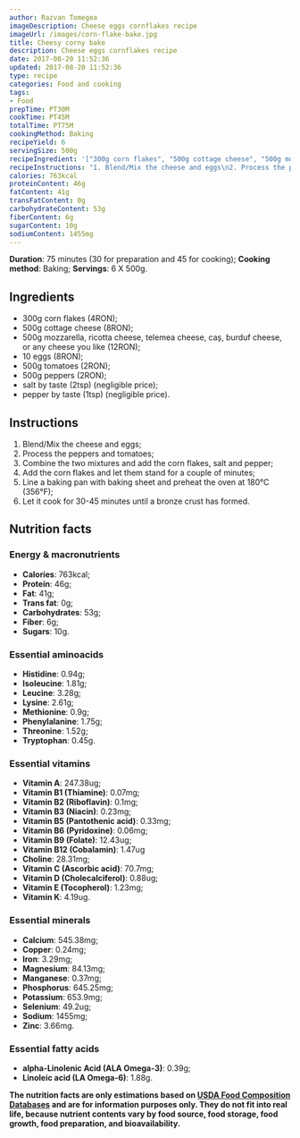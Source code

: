 ```yaml
---
author: Razvan Tomegea
imageDescription: Cheese eggs cornflakes recipe
imageUrl: /images/corn-flake-bake.jpg
title: Cheesy corny bake
description: Cheese eggs cornflakes recipe
date: 2017-08-20 11:52:36
updated: 2017-08-20 11:52:36
type: recipe
categories: Food and cooking
tags:
- Food
prepTime: PT30M
cookTime: PT45M
totalTime: PT75M
cookingMethod: Baking
recipeYield: 6
servingSize: 500g
recipeIngredient: '["300g corn flakes", "500g cottage cheese", "500g mozzarella, ricotta, telemea, cas, burduf, or any hard cheese", "10 eggs", "500g tomatoes", "500g peppers", "salt by taste", "pepper by taste"]'
recipeInstructions: "1. Blend/Mix the cheese and eggs\n2. Process the peppers and tomatoes\n3. Combine the two mixtures and add the corn flakes, salt and pepper\n4. Add the corn flakes and let them stand for a couple of minutes\n5. Line a baking pan with baking sheet and preheat the oven at 180&deg;C (356&deg;F)\n6. Let it cook for 30-45 minutes until a bronze crust has formed"
calories: 763kcal
proteinContent: 46g
fatContent: 41g
transFatContent: 0g
carbohydrateContent: 53g
fiberContent: 6g
sugarContent: 10g
sodiumContent: 1455mg
---
```

**Duration**: 75 minutes (30 for preparation and 45 for cooking);
**Cooking method**: Baking;
**Servings**: 6 X 500g.

## Ingredients
- 300g corn flakes (4RON);
- 500g cottage cheese (8RON);
- 500g mozzarella, ricotta cheese, telemea cheese, caș, burduf cheese, or any cheese you like (12RON);
- 10 eggs (8RON);
- 500g tomatoes (2RON);
- 500g peppers (2RON);
- salt by taste (2tsp) (negligible price);
- pepper by taste (1tsp) (negligible price).
<!-- more -->

## Instructions
1. Blend/Mix the cheese and eggs;
2. Process the peppers and tomatoes;
3. Combine the two mixtures and add the corn flakes, salt and pepper;
4. Add the corn flakes and let them stand for a couple of minutes;
5. Line a baking pan with baking sheet and preheat the oven at 180&deg;C (356&deg;F);
6. Let it cook for 30-45 minutes until a bronze crust has formed.

## Nutrition facts
### Energy & macronutrients
- **Calories**: 763kcal;
- **Protein**: 46g;
- **Fat**: 41g;
- **Trans fat**: 0g;
- **Carbohydrates**: 53g;
- **Fiber**: 6g;
- **Sugars**: 10g.

### Essential aminoacids
- **Histidine**: 0.94g;
- **Isoleucine**: 1.81g;
- **Leucine**: 3.28g;
- **Lysine**: 2.61g;
- **Methionine**: 0.9g;
- **Phenylalanine**: 1.75g;
- **Threonine**: 1.52g;
- **Tryptophan**: 0.45g.

### Essential vitamins
- **Vitamin A**: 247.38ug;
- **Vitamin B1 (Thiamine)**: 0.07mg;
- **Vitamin B2 (Riboflavin)**: 0.1mg;
- **Vitamin B3 (Niacin)**: 0.23mg;
- **Vitamin B5 (Pantothenic acid)**: 0.33mg;
- **Vitamin B6 (Pyridoxine)**: 0.06mg;
- **Vitamin B9 (Folate)**: 12.43ug;
- **Vitamin B12 (Cobalamin)**: 1.47ug
- **Choline**: 28.31mg;
- **Vitamin C (Ascorbic acid)**: 70.7mg;
- **Vitamin D (Cholecalciferol)**: 0.88ug;
- **Vitamin E (Tocopherol)**: 1.23mg;
- **Vitamin K**: 4.19ug.

### Essential minerals
- **Calcium**: 545.38mg;
- **Copper**: 0.24mg;
- **Iron**: 3.29mg;
- **Magnesium**: 84.13mg;
- **Manganese**: 0.37mg;
- **Phosphorus**: 645.25mg;
- **Potassium**: 653.9mg;
- **Selenium**: 49.2ug;
- **Sodium**: 1455mg;
- **Zinc**: 3.66mg.

### Essential fatty acids
- **alpha-Linolenic Acid (ALA Omega-3)**: 0.39g;
- **Linoleic acid (LA Omega-6)**: 1.88g.

**The nutrition facts are only estimations based on [USDA Food Composition Databases](https://ndb.nal.usda.gov/ndb/search/list) and are for information purposes only. They do not fit into real life, because nutrient contents vary by food source, food storage, food growth, food preparation, and bioavailability.**
